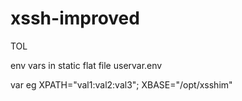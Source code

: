 # xssh-improved

TOL

env vars in static flat file
uservar.env

var eg
XPATH="val1:val2:val3";
XBASE="/opt/xsshim"


